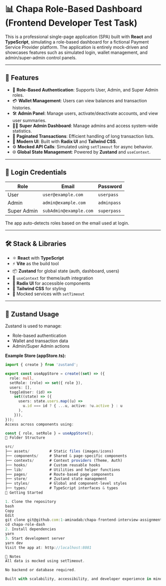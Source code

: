 # 📊 Chapa Role-Based Dashboard (Frontend Developer Test Task)

This is a professional single-page application (SPA) built with **React** and **TypeScript**, simulating a role-based dashboard for a fictional Payment Service Provider platform. The application is entirely mock-driven and showcases features such as simulated login, wallet management, and admin/super-admin control panels.

---

## 🧾 Features

- 🔐 **Role-Based Authentication**: Supports User, Admin, and Super Admin roles.
- 💳 **Wallet Management**: Users can view balances and transaction histories.
- 🛠️ **Admin Panel**: Manage users, activate/deactivate accounts, and view user summaries.
- 🧑‍✈️ **Super Admin Dashboard**: Manage admins and access system-wide statistics.
- 📑 **Paginated Transactions**: Efficient handling of long transaction lists.
- 🎨 **Modern UI**: Built with **Radix UI** and **Tailwind CSS**.
- ⚙️ **Mocked API Calls**: Simulated using `setTimeout` for async behavior.
- 🌐 **Global State Management**: Powered by **Zustand** and `useContext`.

---

## 👤 Login Credentials

| Role         | Email                   | Password   |
|--------------|--------------------------|------------|
| User         | `user@example.com`       | `userpass` |
| Admin        | `admin@example.com`      | `adminpass`|
| Super Admin  | `subAdmin@example.com`   | `superpass`|

The app auto-detects roles based on the email used at login.

---

## 🛠️ Stack & Libraries

- ⚛️ **React** with **TypeScript**
- ⚡ **Vite** as the build tool
- 📦 **Zustand** for global state (auth, dashboard, users)
- 🔗 `useContext` for theme/auth integration
- 🧱 **Radix UI** for accessible components
- 🎨 **Tailwind CSS** for styling
- 📡 Mocked services with `setTimeout`

---

## 🧠 Zustand Usage

Zustand is used to manage:

- Role-based authentication
- Wallet and transaction data
- Admin/Super Admin actions

**Example Store (appStore.ts):**

```ts
import { create } from 'zustand';

export const useAppStore = create((set) => ({
  role: null,
  setRole: (role) => set({ role }),
  users: [],
  toggleUser: (id) =>
    set((state) => ({
      users: state.users.map((u) =>
        u.id === id ? { ...u, active: !u.active } : u
      ),
    })),
}));
Access across components using:

const { role, setRole } = useAppStore();
📁 Folder Structure

src/
├── assets/         # Static files (images/icons)
├── components/     # Shared & page-specific components
├── contexts/       # Context providers (Theme, Auth)
├── hooks/          # Custom reusable hooks
├── lib/            # Utilities and helper functions
├── pages/          # Route-based page components
├── store/          # Zustand state management
├── styles/         # Global and component-level styles
├── types/          # TypeScript interfaces & types
🚀 Getting Started

1. Clone the repository
bash
Copy
Edit
git clone git@github.com:1-aminadab/chapa-frontend-interview-assignment.git
cd chapa-role-dash
2. Install dependencies
yarn
3. Start development server
yarn dev
Visit the app at: http://localhost:8081

📄 Notes
All data is mocked using setTimeout.

No backend or database required.

Built with scalability, accessibility, and developer experience in mind.